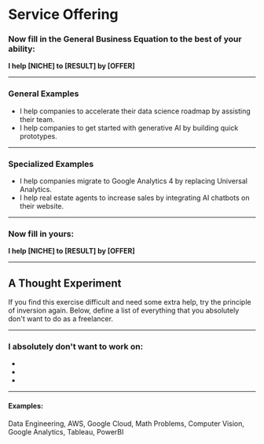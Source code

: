 # Service Offering

### Now fill in the General Business Equation to the best of your ability:

**I help [NICHE] to [RESULT] by [OFFER]**

---

### General Examples

- I help companies to accelerate their data science roadmap by assisting their team.
- I help companies to get started with generative AI by building quick prototypes.

---

### Specialized Examples

- I help companies migrate to Google Analytics 4 by replacing Universal Analytics.
- I help real estate agents to increase sales by integrating AI chatbots on their website.

---

### Now fill in yours:

**I help [NICHE] to [RESULT] by [OFFER]**

---

## A Thought Experiment

If you find this exercise difficult and need some extra help, try the principle of inversion again. Below, define a list of everything that you absolutely don't want to do as a freelancer.

---

### I absolutely don't want to work on:

- 
- 
- 

---

#### Examples: 
Data Engineering, AWS, Google Cloud, Math Problems, Computer Vision, Google Analytics, Tableau, PowerBI
